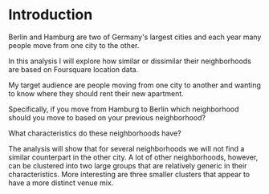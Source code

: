 # Introduction

Berlin and Hamburg are two of Germany's largest cities and each year many people move from one city to the other.

In this analysis I will explore how similar or dissimilar their neighborhoods are based on Foursquare location data.

My target audience are people moving from one city to another and wanting to know where they should rent their new apartment.

Specifically, if you move from Hamburg to Berlin which neighborhood should you move to based on your previous neighborhood?

What characteristics do these neighborhoods have?

The analysis will show that for several neighborhoods we will not find a similar counterpart in the other city. A lot of other neighborhoods, however, can be clustered into two large groups that are relatively generic in their characteristics. More interesting are three smaller clusters that appear to have a more distinct venue mix.